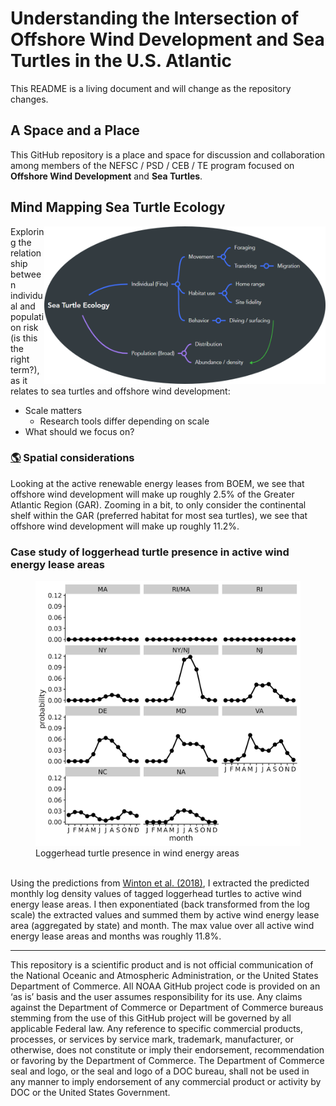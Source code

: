 
<!-- README.md is generated from README.Rmd. Please edit that file -->

# Understanding the Intersection of Offshore Wind Development and Sea Turtles in the U.S. Atlantic

This README is a living document and will change as the repository
changes.

## A Space and a Place

This GitHub repository is a place and space for discussion and
collaboration among members of the NEFSC / PSD / CEB / TE program
focused on **Offshore Wind Development** and **Sea Turtles**.

## Mind Mapping Sea Turtle Ecology

<img src="imgs/mind_map_te_wind.png" align="right" width="450"/>

Exploring the relationship between individual and population risk (is
this the right term?), as it relates to sea turtles and offshore wind
development:

- Scale matters
  - Research tools differ depending on scale
- What should we focus on?

### [:earth_americas:](https://jmhatch-noaa.github.io/READ-PSB-TE-Wind/) Spatial considerations

Looking at the active renewable energy leases from BOEM, we see that
offshore wind development will make up roughly 2.5% of the Greater
Atlantic Region (GAR). Zooming in a bit, to only consider the
continental shelf within the GAR (preferred habitat for most sea
turtles), we see that offshore wind development will make up roughly
11.2%.

### Case study of loggerhead turtle presence in active wind energy lease areas

<figure>
<img src="./imgs/cc_presence_weas.png"
alt="Loggerhead turtle presence in wind energy areas" />
<figcaption aria-hidden="true">Loggerhead turtle presence in wind energy
areas</figcaption>
</figure>

<br> Using the predictions from [Winton et
al. (2018)](https://www.int-res.com/abstracts/meps/v586/p217-232/), I
extracted the predicted monthly log density values of tagged loggerhead
turtles to active wind energy lease areas. I then exponentiated (back
transformed from the log scale) the extracted values and summed them by
active wind energy lease area (aggregated by state) and month. The max
value over all active wind energy lease areas and months was roughly
11.8%.

------------------------------------------------------------------------

This repository is a scientific product and is not official
communication of the National Oceanic and Atmospheric Administration, or
the United States Department of Commerce. All NOAA GitHub project code
is provided on an ‘as is’ basis and the user assumes responsibility for
its use. Any claims against the Department of Commerce or Department of
Commerce bureaus stemming from the use of this GitHub project will be
governed by all applicable Federal law. Any reference to specific
commercial products, processes, or services by service mark, trademark,
manufacturer, or otherwise, does not constitute or imply their
endorsement, recommendation or favoring by the Department of Commerce.
The Department of Commerce seal and logo, or the seal and logo of a DOC
bureau, shall not be used in any manner to imply endorsement of any
commercial product or activity by DOC or the United States Government.
